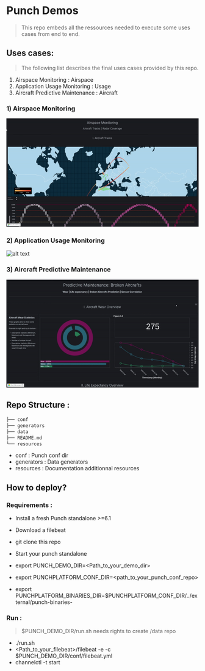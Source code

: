 # Punch Demos

> This repo embeds all the ressources needed to execute some uses cases from end to end.

## Uses cases:
> The following list describes the final uses cases provided by this repo.

1) Airspace Monitoring : Airspace
2) Application Usage Monitoring : Usage
3) Aircraft Predictive Maintenance : Aircraft

### 1) Airspace Monitoring
![alt text](resources/airspace.gif)
### 2) Application Usage Monitoring
![alt text](resources/usage.gif)
### 3) Aircraft Predictive Maintenance
![alt text](resources/aircraft_maintenance_predictive.gif)

## Repo Structure :
```
├── conf
├── generators
├── data
├── README.md
└── resources
```
- conf : Punch conf dir
- generators : Data generators
- resources : Documentation additionnal resources

## How to deploy?

### Requirements :

- Install a fresh Punch standalone >=6.1
- Download a filebeat
- git clone this repo
- Start your punch standalone

- export PUNCH_DEMO_DIR=<Path_to_your_demo_dir>
- export PUNCHPLATFORM_CONF_DIR=<path_to_your_punch_conf_repo>
- export PUNCHPLATFORM_BINARIES_DIR=$PUNCHPLATFORM_CONF_DIR/../external/punch-binaries-<version>

### Run :
> $PUNCH_DEMO_DIR/run.sh needs rights to create /data repo

- ./run.sh
- <Path_to_your_filebeat>/filebeat -e -c $PUNCH_DEMO_DIR/conf/filebeat.yml
- channelctl -t <tenant> start
